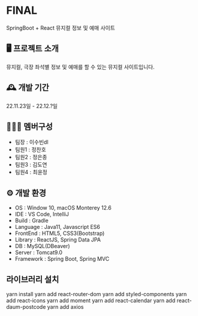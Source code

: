 # FINAL
SpringBoot + React 뮤지컬 정보 및 예매 사이트

## 🖥️ 프로젝트 소개
뮤지컬, 극장 좌석별 정보 및 예매를 할 수 있는 뮤지컬 사이트입니다.

## 🕰️ 개발 기간
22.11.23일 - 22.12.?일

## 🧑‍🤝‍🧑 멤버구성
- 팀장 : 이수빈dl
- 팀원1 : 정찬호
- 팀원2 : 정은종
- 팀원3 : 김도연
- 팀원4 : 최윤정

## ⚙️ 개발 환경
- OS : Window 10, macOS Monterey 12.6
- IDE : VS Code, IntelliJ
- Build : Gradle
- Language : Java11, Javascript ES6
- FrontEnd : HTML5, CSS3(Bootstrap)
- Library : ReactJS, Spring Data JPA
- DB : MySQL(DBeaver)
- Server : Tomcat9.0
- Framework : Spring Boot, Spring MVC

 ## 라이브러리 설치
yarn install
yarn add react-router-dom
yarn add styled-components
yarn add react-icons
yarn add moment
yarn add react-calendar
yarn add react-daum-postcode
yarn add axios


